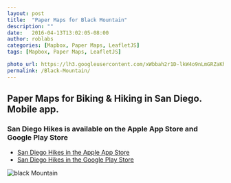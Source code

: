 ```yaml
---
layout: post
title:  "Paper Maps for Black Mountain"
description: ""
date:   2016-04-13T13:02:05-08:00
author: roblabs
categories: [Mapbox, Paper Maps, LeafletJS]
tags: [Mapbox, Paper Maps, LeafletJS]

photo_url: https://lh3.googleusercontent.com/xWbbah2r1D-lkW4o9nLmGRZaKhldpz3YkxeINIaeatrmlgnZlNXIyTZPSNl3sLdPLA=h80
permalink: /Black-Mountain/
---
```


## Paper Maps for Biking & Hiking in San Diego.  Mobile app.

### San Diego Hikes is available on the Apple App Store and Google Play Store

* [San Diego Hikes in the Apple App Store][ios]  
* [San Diego Hikes in the Google Play Store][android]


![black Mountain](https://lh3.googleusercontent.com/tvtBD_DM9G6zjaypULH1uGMYv-JuO2bsNPsGJB6wDJlxjWWmOpfJJ_-W-SYPwqIN3Ill=w300)


[Mapbox]:   http://roblabs.github.io/blackmountain.html
[mapbox-gl-js]:  http://roblabs.github.io/blackmountain-gl.html
[tilejson-local-server-github]:  http://roblabs.github.io/blackmountain-leaflet/
[beta]: http://goo.gl/forms/x3G8w5mTSE
[tsg]:  http://www.timestampgenerator.com
[ios]:  http://appstore.com/SanDiegoHikes
[android]:  https://play.google.com/store/apps/details?id=com.roblabs.papermaps.sandiego
